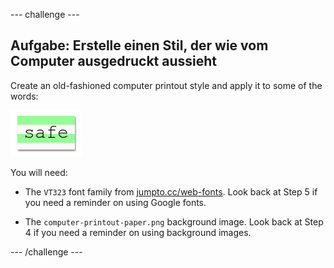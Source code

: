 \--- challenge \---

## Aufgabe: Erstelle einen Stil, der wie vom Computer ausgedruckt aussieht

Create an old-fashioned computer printout style and apply it to some of the words:

![screenshot](images/letter-fonts-printout.png)

You will need:

+ The `VT323` font family from <a href="http://jumpto.cc/web-fonts" target="_blank">jumpto.cc/web-fonts</a>. Look back at Step 5 if you need a reminder on using Google fonts.

+ The `computer-printout-paper.png` background image. Look back at Step 4 if you need a reminder on using background images.

\--- /challenge \---